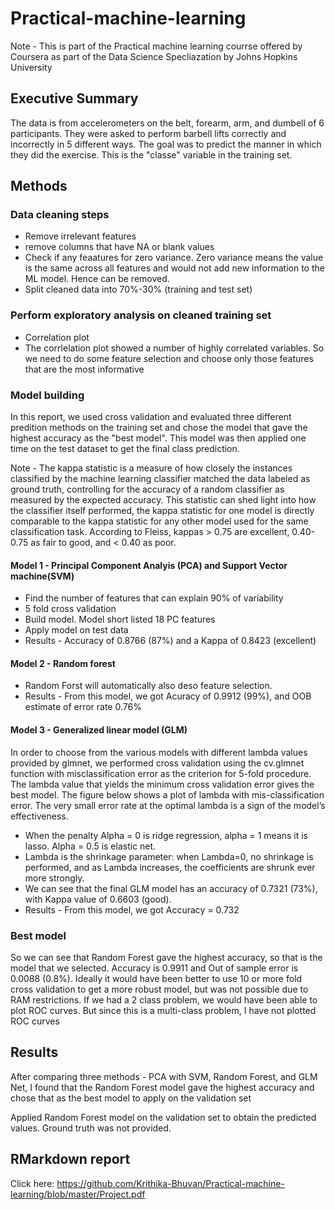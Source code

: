 # Practical-machine-learning

Note - This is part of the Practical machine learning courrse offered by Coursera as part of the Data Science Specliazation by Johns Hopkins University

## Executive Summary
The data is from accelerometers on the belt, forearm, arm, and dumbell of 6 participants. They were asked to perform barbell lifts correctly and incorrectly in 5 different ways. The goal was to predict the manner in which they did the exercise. This is the "classe" variable in the training set. 

## Methods

### Data cleaning steps
* Remove irrelevant features
* remove columns that have NA or blank values
* Check if any feaatures for zero variance. Zero variance means the value is the same across all features and would not add new information to the ML model. Hence can be removed. 
* Split cleaned data into 70%-30% (training and test set)

### Perform exploratory analysis on cleaned training set
* Correlation plot
* The corrlelation plot showed a number of highly correlated variables. So we need to do some feature selection and choose only those features that are the most informative

### Model building
In this report, we used cross validation and evaluated three different predition methods on the training set and chose the model that gave the highest accuracy as the "best model". This model was then applied one time on the test dataset to get the final class prediction. 

Note - The kappa statistic is a measure of how closely the instances classified by the machine learning classifier matched the data labeled as ground truth, controlling for the accuracy of a random classifier as measured by the expected accuracy. This statistic can shed light into how the classifier itself performed, the kappa statistic for one model is directly comparable to the kappa statistic for any other model used for the same classification task. According to Fleiss,  kappas > 0.75 are excellent, 0.40-0.75 as fair to good, and < 0.40 as poor. 


#### Model 1 -  Principal Component Analyis (PCA) and Support Vector machine(SVM)
  * Find the number of features that can explain 90% of variability
  * 5 fold cross validation
  * Build model. Model short listed 18 PC features
  * Apply model on test data
  * Results - Accuracy of 0.8766 (87%) and a Kappa of 0.8423 (excellent)

#### Model 2 - Random forest 
* Random Forst will automatically also deso feature selection. 
* Results - From this model, we got Acuracy of 0.9912 (99%), and OOB estimate of error rate 0.76%

#### Model 3 - Generalized linear model (GLM)
In order to choose from the various models with different lambda values provided by glmnet, we performed cross validation using the cv.glmnet function with misclassification error as the criterion for 5-fold procedure. The lambda value that yields the minimum cross validation error gives the best model. The figure below shows a plot of lambda with mis-classification error. The very small error rate at the optimal lambda is a sign of the model’s effectiveness.

* When the penalty Alpha = 0 is ridge regression, alpha = 1 means it is lasso. Alpha = 0.5 is elastic net. 
* Lambda is the shrinkage parameter: when Lambda=0, no shrinkage is performed, and as Lambda increases, the coefficients are shrunk ever more strongly. 
* We can see that the final GLM model has an accuracy of 0.7321 (73%), with Kappa value of 0.6603 (good). 
* Results - From this model, we got Accuracy = 0.732

### Best model 
So we can see that Random Forest gave the highest accuracy, so that is the model that we selected. Accuracy is 0.9911 and Out of sample error is 0.0088 (0.8%).  Ideally it would have been better to use 10 or more fold cross validation to get a more robust model, but was not possible due to RAM restrictions.
If we had a 2 class problem, we would have been able to plot ROC curves. But since this is a multi-class problem, I have not plotted ROC curves

## Results
After comparing three methods - PCA with SVM, Random Forest, and GLM Net, I found that the Random Forest model gave the highest accuracy and chose that as the best model to apply on the validation set

Applied Random Forest model on the validation set to obtain the predicted values. Ground truth was not provided. 

## RMarkdown report
Click here: https://github.com/Krithika-Bhuvan/Practical-machine-learning/blob/master/Project.pdf


